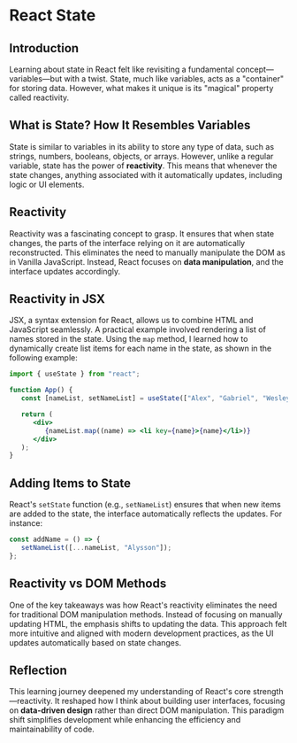 # React State

## Introduction  
Learning about state in React felt like revisiting a fundamental concept—variables—but with a twist. State, much like variables, acts as a "container" for storing data. However, what makes it unique is its "magical" property called reactivity.

## What is State? How It Resembles Variables  
State is similar to variables in its ability to store any type of data, such as strings, numbers, booleans, objects, or arrays. However, unlike a regular variable, state has the power of **reactivity**. This means that whenever the state changes, anything associated with it automatically updates, including logic or UI elements.

## Reactivity  
Reactivity was a fascinating concept to grasp. It ensures that when state changes, the parts of the interface relying on it are automatically reconstructed. This eliminates the need to manually manipulate the DOM as in Vanilla JavaScript. Instead, React focuses on **data manipulation**, and the interface updates accordingly.

## Reactivity in JSX  
JSX, a syntax extension for React, allows us to combine HTML and JavaScript seamlessly. A practical example involved rendering a list of names stored in the state. Using the `map` method, I learned how to dynamically create list items for each name in the state, as shown in the following example:

```jsx
import { useState } from "react";

function App() {
   const [nameList, setNameList] = useState(["Alex", "Gabriel", "Wesley", "Vilson"]);

   return (
      <div>
         {nameList.map((name) => <li key={name}>{name}</li>)}
      </div>
   );
}
```

## Adding Items to State  
React's `setState` function (e.g., `setNameList`) ensures that when new items are added to the state, the interface automatically reflects the updates. For instance:

```jsx
const addName = () => {
   setNameList([...nameList, "Alysson"]);
};
```

## Reactivity vs DOM Methods  
One of the key takeaways was how React's reactivity eliminates the need for traditional DOM manipulation methods. Instead of focusing on manually updating HTML, the emphasis shifts to updating the data. This approach felt more intuitive and aligned with modern development practices, as the UI updates automatically based on state changes.

## Reflection  
This learning journey deepened my understanding of React's core strength—reactivity. It reshaped how I think about building user interfaces, focusing on **data-driven design** rather than direct DOM manipulation. This paradigm shift simplifies development while enhancing the efficiency and maintainability of code.